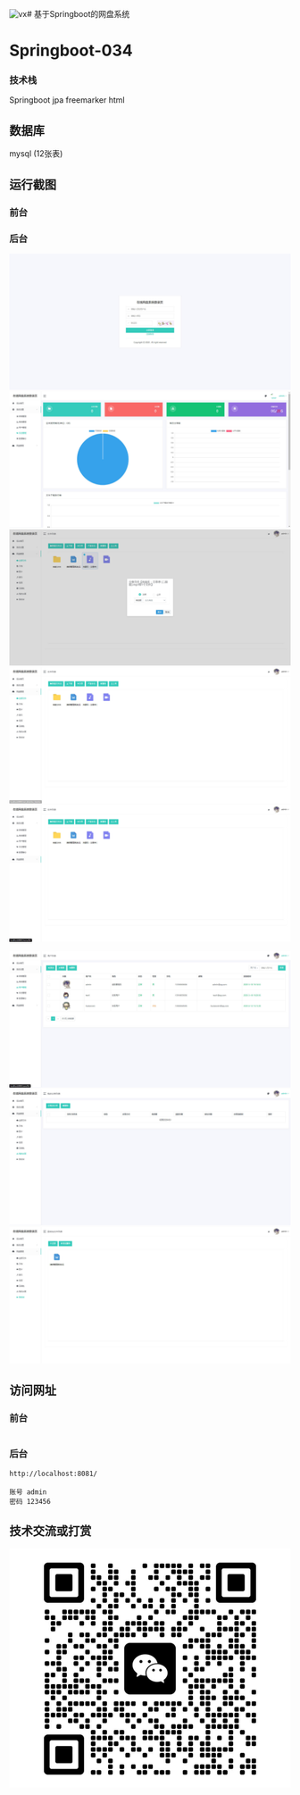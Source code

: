 ![vx](https://github.com/JiuJiangFirstDeepLove/034-Springboot/assets/148224458/4d42c388-4397-449c-9578-3bf7c282777e)# 基于Springboot的网盘系统

# Springboot-034

### 技术栈

Springboot jpa freemarker html

## 数据库

mysql (12张表)



## 运行截图

### 前台

### 后台

![1688642409609](./images/1.jpg)![1688642431528](./images/2.jpg)![1688642440164](./images/3.jpg)![1688642449861](./images/4.jpg)![1688642488417](./images/5.jpg)

![1688642512574](./images/6.jpg)![1688642534905](./images/7.jpg)![1688642549057](./images/8.jpg)






## 访问网址

### 前台

```

```

### 后台

```
http://localhost:8081/

账号 admin
密码 123456
```

##  技术交流或打赏

![1688642565881](./images/vx.jpg)
